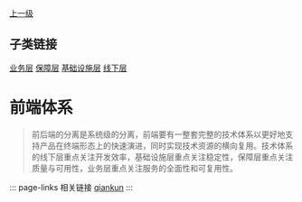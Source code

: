 [上一级](../)

## 子类链接
[业务层](/frontend/layerBusiness) [保障层](/frontend/layerSecurity) [基础设施层](/frontend/layerInfrastructure) [线下层](/frontend/layerOffline) 
# 前端体系
> 前后端的分离是系统级的分离，前端要有一整套完整的技术体系以更好地支持产品在终端形态上的快速演进，同时实现技术资源的横向复用。技术体系的线下层重点关注开发效率，基础设施层重点关注稳定性，保障层重点关注质量与可用性，业务层重点关注服务的全面性和可复用性。

::: page-links 相关链接
[qiankun](/tools/qiankun) 
:::
